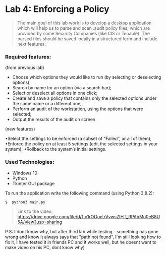 # Lab 4: Enforcing a Policy

>The main goal of this lab work is to develop a desktop application which
will help us to parse and scan .audit policy files, which are provided by
some Security Companies (like CIS or Tenable). The parsed files should be
saved locally in a structured form and include next features:

### Required features:

(from previous lab)
- Choose which options they would like to run (by selecting or deselecting options);
- Search by name for an option (via a search bar);
- Select or deselect all options in one click;
- Create and save a policy that contains only the selected options under the same name or
a different one;
- Perform an audit of the workstation, using the options that were selected;
- Output the results of the audit on screen.

(new features)

•Select the settings to be enforced (a subset of ”Failed”, or all of them);
•Enforce the policy on at least 5 settings (edit the selected settings in your system);
•Rollback to the system’s initial settings.

### Used Technologies:

- Windows 10 
- Python
- Tkinter GUI package


To run the application write the following command (using Python 3.8.2): 
```sh
$  python3 main.py
```
> Link to the video: https://drive.google.com/file/d/1tx1rOOuetrVvwsZIHT_RPAbMu0eB8U5A/view?usp=sharing

P.S: I dont know why, but after third lab while testing - something has gone wrong and know it always says that "path not found", I'm still looking how to fix it, I have tested it in friends PC and it works well, but he doesnt want to make video on his PC, dont know why)
